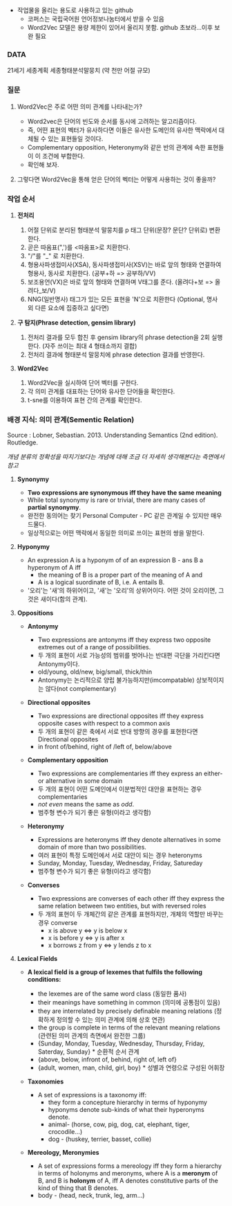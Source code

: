 * 작업물을 올리는 용도로 사용하고 있는 github
  - 코퍼스는 국립국어원 언어정보나눔터에서 받을 수 있음
  - Word2Vec 모델은 용량 제한이 있어서 올리지 못함. github 초보라...이후 보완 필요
  
### DATA

21세기 세종계획 세종형태분석말뭉치 (약 천만 어절 규모)

### 질문
    
   1. Word2Vec은 주로 어떤 의미 관계를 나타내는가? 
       - Word2vec은 단어의 빈도와 순서를 동시에 고려하는 알고리즘이다. 
       - 즉, 어떤 표현의 벡터가 유사하다면 이들은 유사한 도메인의 유사한 맥락에서 대체될 수 있는 표현들일 것이다.  
       - Complementary opposition, Heteronymy와 같은 반의 관계에 속한 표현들이 이 조건에 부합한다.
       - 확인해 보자. 
    
   2. 그렇다면 Word2Vec을 통해 얻은 단어의 벡터는 어떻게 사용하는 것이 좋을까?

### 작업 순서

1. **전처리**
    1. 어절 단위로 분리된 형태분석 말뭉치를 p 태그 단위(문장? 문단? 단위로) 변환한다.
    2. 곧은 따옴표(",')를 <따옴표>로 치환한다. 
    3. "/"를 "_" 로 치환한다. 
    4. 형용사파생접미사(XSA), 동사파생접미사(XSV)는 바로 앞의 형태와 연결하여 형용사, 동사로 치환한다. (공부+하 => 공부하/VV)
    5. 보조용언(VX)은 바로 앞의 형태와 연결하며 V태그를 준다. (올려다+보 => 올려다_보/V)
    6. NNG(일반명사) 태그가 있는 모든 표현을 'N'으로 치환한다 (Optional, 명사 외 다른 요소에 집중하고 싶다면)

2. **구 탐지(Phrase detection, gensim library)**
    1. 전처리 결과를 모두 합친 후 gensim library의 phrase detection을 2회 실행한다. (자주 쓰이는 최대 4 형태소까지 결합)
    2. 전처리 결과에 형태분석 말뭉치에 phrase detection 결과를 반영한다. 

3. **Word2Vec**
    1. Word2Vec을 실시하여 단어 벡터를 구한다. 
    2. 각 의미 관계를 대표하는 단어와 유사한 단어들을 확인한다. 
    3. t-sne를 이용하여 표현 간의 관계를 확인한다.


### 배경 지식: 의미 관계(Sementic Relation) 

Source : Lobner, Sebastian. 2013. Understanding Semantics (2nd edition). Routledge.

*개념 분류의 정확성을 따지기보다는 개념에 대해 조금 더 자세히 생각해본다는 측면에서 참고* 

1. **Synonymy**
    - **Two expressions are synonymous iff they have the same meaning**
    - While total synonymy is rare or trivial, there are many cases of **partial synonymy**. 
    - 완전한 동의어는 찾기 Personal Computer - PC 같은 관계일 수 있지만 매우 드물다.
    - 일상적으로는 어떤 맥락에서 동일한 의미로 쓰이는 표현의 쌍을 말한다. 
    
    
2. **Hyponymy**
    - An expression A is a hyponym of of an expression B -  ans B a hyperonym of A iff
        - the meaning of B is a proper part of the meaning of A and 
        -  A is a logical suordinate of B, i.e. A entails B. 
    - '오리'는 '새'의 하위어이고, '새'는 '오리'의 상위어이다. 어떤 것이 오리이면, 그것은 새이다(함의 관계).
    
    
3. **Oppositions**
    * **Antonymy**
        - Two expressions are antonyms iff they express two opposite extremes out of a range of possibilities.
        - 두 개의 표현이 서로 가능성의 범위를 벗어나는 반대편 극단을 가리킨다면 Antonymy이다. 
        - old/young, old/new, big/small, thick/thin
        - Antonymy는 논리적으로 양립 불가능하지만(imcompatable) 상보적이지는 않다(not complementary)
      
    * **Directional opposites**
        - Two expressions are directional opposites iff they express opposite cases with respect to a common axis
        - 두 개의 표현이 같은 축에서 서로 반대 방향의 경우를 표현한다면 Directional opposites
        - in front of/behind, right of /left of, below/above 
     
    * **Complementary opposition**
        - Two expressions are complementaries iff they express an either-or alternative in some domain     
        - 두 개의 표현이 어떤 도메인에서 이분법적인 대안을 표현하는 경우 complementaries
        - *not even* means the same as *odd*. 
        - 범주형 변수가 되기 좋은 유형(이라고 생각함)
        
    * **Heteronymy**
        - Expressions are heteronyms iff they denote alternatives in some domain of more than two possibilities.
        - 여러 표현이 특정 도메인에서 서로 대안이 되는 경우 heteronyms
        - Sunday, Monday, Tuesday, Wednesday, Friday, Satureday  
        - 범주형 변수가 되기 좋은 유형(이라고 생각함)
        
    * **Converses**
        - Two expressions are converses of each other iff they express the same relation between two entities, but with reversed roles
        - 두 개의 표현이 두 개체간의 같은 관계를 표현하지만, 개체의 역할만 바꾸는 경우 converse
            - x is above y <=> y is below x
            - x is before y <=> y is after x
            - x borrows z from y <=> y lends z to x
 
4. **Lexical Fields**
    * **A lexical field is a group of lexemes that fulfils the following conditions:**
        - the lexemes are of the same word class (동일한 품사)
        - their meanings have something in common (의미에 공통점이 있음)
        - they are interrelated by precisely definable meaning relations (정확하게 정의할 수 있는 의미 관계에 의해 상호 연관)
        - the group is complete in terms of the relevant meaning relations (관련된 의미 관계의 측면에서 완전한 그룹) 
        - {Sunday, Monday, Tuesday, Wednesday, Thursday, Friday, Saterday, Sunday} * 순환적 순서 관계 
        - {above, below, infront of, behind, right of, left of} 
        - {adult, women, man, child, girl, boy} * 성별과 연령으로 구성된 어휘장
        
    * **Taxonomies**
        - A set of expressions is a taxonomy iff:
            - they form a concepture hierarchy in terms of hyponymy
            - hyponyms denote sub-kinds of what their hyperonyms denote. 
            - animal- (horse, cow, pig, dog, cat, elephant, tiger, crocodile...)
            - dog - (huskey, terrier, basset, collie)
            
    * **Mereology, Meronymies**
        - A set of expressions forms a mereology iff they form a hierarchy in terms of holonyms and meronyms, where A is a **meronym** of B, and B is **holonym** of A, iff A denotes constitutive parts of the kind of thing that B denotes.
        - body - (head, neck, trunk, leg, arm...)
    

   



